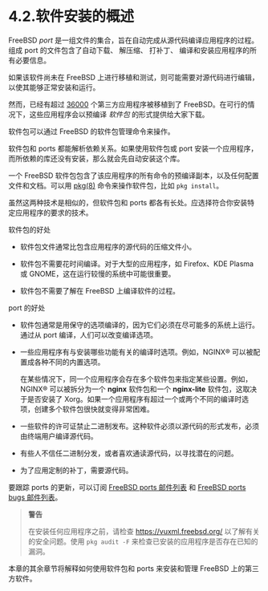 # 4.2.软件安装的概述

FreeBSD _port_ 是一组文件的集合，旨在自动完成从源代码编译应用程序的过程。组成 port 的文件包含了自动下载、 解压缩、 打补丁、 编译和安装应用程序的所有必要信息。

如果该软件尚未在 FreeBSD 上进行移植和测试，则可能需要对源代码进行编辑，以使其能够正常安装和运行。

然而，已经有超过 [36000](https://www.freebsd.org/ports/) 个第三方应用程序被移植到了 FreeBSD。在可行的情况下，这些应用程序会以预编译 _软件包_ 的形式提供给大家下载。

软件包可以通过 FreeBSD 的软件包管理命令来操作。

软件包和 ports 都能解析依赖关系。如果使用软件包或 port 安装一个应用程序，而所依赖的库还没有安装，那么就会先自动安装这个库。

一个 FreeBSD 软件包包含了该应用程序的所有命令的预编译副本，以及任何配置文件和文档。可以用 [pkg(8)](https://www.freebsd.org/cgi/man.cgi?query=pkg&sektion=8&format=html) 命令来操作软件包，比如 `pkg install`。

虽然这两种技术是相似的，但软件包和 ports 都各有长处。应选择符合你安装特定应用程序的要求的技术。

软件包的好处

- 软件包文件通常比包含应用程序的源代码的压缩文件小。

- 软件包不需要花时间编译。对于大型的应用程序，如 Firefox、KDE Plasma 或 GNOME，这在运行较慢的系统中可能很重要。

- 软件包不需要了解在 FreeBSD 上编译软件的过程。

port 的好处

- 软件包通常是用保守的选项编译的，因为它们必须在尽可能多的系统上运行。通过从 port 编译，人们可以改变编译选项。

- 一些应用程序有与安装哪些功能有关的编译时选项。例如，NGINX® 可以被配置成各种不同的内置选项。

  在某些情况下，同一个应用程序会存在多个软件包来指定某些设置。例如，NGINX® 可以被拆分为一个 **nginx** 软件包和一个 **nginx-lite** 软件包，这取决于是否安装了 Xorg。如果一个应用程序有超过一个或两个不同的编译时选项，创建多个软件包很快就变得非常困难。

- 一些软件的许可证禁止二进制发布。这种软件必须以源代码的形式发布，必须由终端用户编译源代码。

- 有些人不信任二进制分发，或者喜欢通读源代码，以寻找潜在的问题。

- 为了应用定制的补丁，需要源代码。

要跟踪 ports 的更新，可以订阅 [FreeBSD ports 邮件列表](https://lists.freebsd.org/subscription/freebsd-ports) 和 [FreeBSD ports bugs 邮件列表](https://lists.freebsd.org/subscription/freebsd-ports-bugs)。

> **警告**
>
> 在安装任何应用程序之前，请检查 <https://vuxml.freebsd.org/> 以了解有关的安全问题。使用 `pkg audit -F` 来检查已安装的应用程序是否存在已知的漏洞。

本章的其余章节将解释如何使用软件包和 ports 来安装和管理 FreeBSD 上的第三方软件。